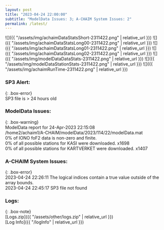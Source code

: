 ```yaml
---
layout: post
title: "2023-04-24 22:00:00"
subtitle: "ModelData Issues: 3; A-CHAIM System Issues: 2"
permalink: /latest/
---
```


![]({{ "/assets/img/achaimDataStatsShort-2311422.png" | relative_url }})
![]({{ "/assets/img/achaimDataStatsLong00-2311422.png" | relative_url }})
![]({{ "/assets/img/achaimDataStatsLong01-2311422.png" | relative_url }})
![]({{ "/assets/img/achaimDataStatsLong02-2311422.png" | relative_url }})
![]({{ "/assets/img/modelDataDataStats-2311422.png" | relative_url }})
![]({{ "/assets/img/modelDataStationStats-2311422.png" | relative_url }})
![]({{ "/assets/img/achaimRunTime-2311422.png" | relative_url }})

### SP3 Alert:  
  
{: .box-error}  
SP3 file is > 24 hours old  

### ModelData Issues:  
  
{: .box-warning}  
 ModelData report for 24-Apr-2023 22:15:08   
 /home2/achaim1/A-CHAIM/modelData/2023/114/22/modelData.mat   
 0% of IONO foF2 data is non-zero and finite.   
 0% of all possible stations for KASI were downloaded. x1698   
 0% of all possible stations for KARTVERKET were downloaded. x1407   
  
### A-CHAIM System Issues:  
  
{: .box-error}  
2023-04-24 22:26:11 The logical indices contain a true value outside of the array bounds.  
2023-04-24 22:45:17 SP3 file not found  

### Logs:  
  
{: .box-note}  
[Logs.zip]({{ "/assets/other/logs.zip" | relative_url }})  
[Log Info]({{ "/logInfo" | relative_url }})  
